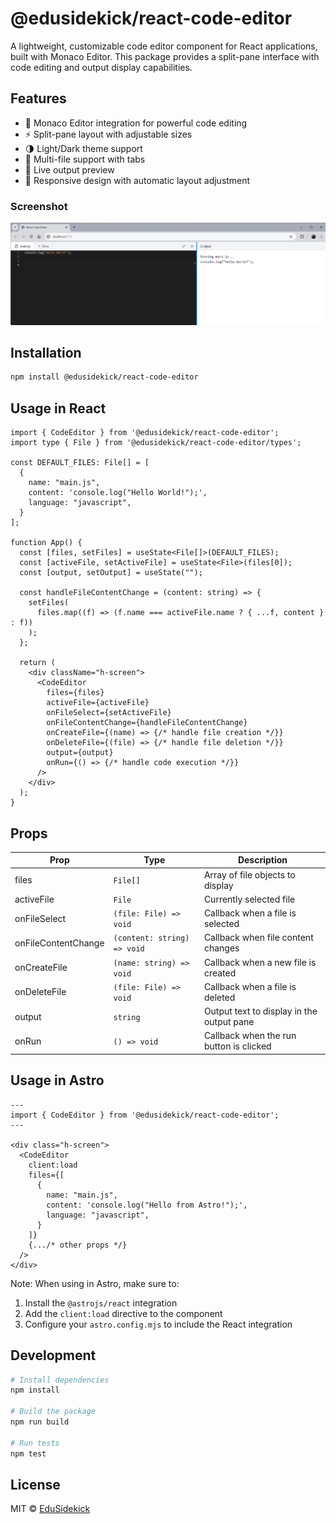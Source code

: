 # @edusidekick/react-code-editor

A lightweight, customizable code editor component for React applications, built with Monaco Editor. This package provides a split-pane interface with code editing and output display capabilities.

## Features

- 🎨 Monaco Editor integration for powerful code editing
- ⚡ Split-pane layout with adjustable sizes
- 🌗 Light/Dark theme support
- 📁 Multi-file support with tabs
- 🔄 Live output preview
- 📱 Responsive design with automatic layout adjustment


### Screenshot
![Code Editor Screenshot](./docs/screenshot.png)


## Installation

```bash
npm install @edusidekick/react-code-editor
```

## Usage in React

```tsx
import { CodeEditor } from '@edusidekick/react-code-editor';
import type { File } from '@edusidekick/react-code-editor/types';

const DEFAULT_FILES: File[] = [
  {
    name: "main.js",
    content: 'console.log("Hello World!");',
    language: "javascript",
  }
];

function App() {
  const [files, setFiles] = useState<File[]>(DEFAULT_FILES);
  const [activeFile, setActiveFile] = useState<File>(files[0]);
  const [output, setOutput] = useState("");

  const handleFileContentChange = (content: string) => {
    setFiles(
      files.map((f) => (f.name === activeFile.name ? { ...f, content } : f))
    );
  };

  return (
    <div className="h-screen">
      <CodeEditor
        files={files}
        activeFile={activeFile}
        onFileSelect={setActiveFile}
        onFileContentChange={handleFileContentChange}
        onCreateFile={(name) => {/* handle file creation */}}
        onDeleteFile={(file) => {/* handle file deletion */}}
        output={output}
        onRun={() => {/* handle code execution */}}
      />
    </div>
  );
}
```

## Props

| Prop | Type | Description |
|------|------|-------------|
| files | `File[]` | Array of file objects to display |
| activeFile | `File` | Currently selected file |
| onFileSelect | `(file: File) => void` | Callback when a file is selected |
| onFileContentChange | `(content: string) => void` | Callback when file content changes |
| onCreateFile | `(name: string) => void` | Callback when a new file is created |
| onDeleteFile | `(file: File) => void` | Callback when a file is deleted |
| output | `string` | Output text to display in the output pane |
| onRun | `() => void` | Callback when the run button is clicked |

## Usage in Astro

```astro
---
import { CodeEditor } from '@edusidekick/react-code-editor';
---

<div class="h-screen">
  <CodeEditor
    client:load
    files={[
      {
        name: "main.js",
        content: 'console.log("Hello from Astro!");',
        language: "javascript",
      }
    ]}
    {.../* other props */}
  />
</div>
```

Note: When using in Astro, make sure to:
1. Install the `@astrojs/react` integration
2. Add the `client:load` directive to the component
3. Configure your `astro.config.mjs` to include the React integration

## Development

```bash
# Install dependencies
npm install

# Build the package
npm run build

# Run tests
npm test
```

## License

MIT © [EduSidekick](LICENSE) 